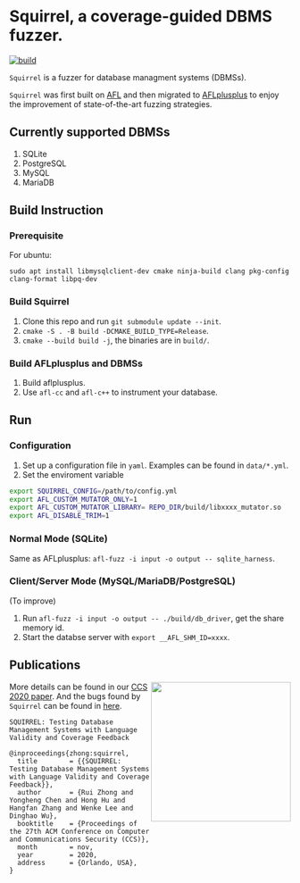 # Squirrel, a coverage-guided DBMS fuzzer.
[![build](https://github.com/Changochen/Squirrel/actions/workflows/build.yml/badge.svg)](https://github.com/Changochen/Squirrel/actions/workflows/build.yml)

`Squirrel` is a fuzzer for database managment systems (DBMSs).

`Squirrel` was first built on [AFL](https://github.com/google/AFL) and then migrated to [AFLplusplus](https://github.com/AFLplusplus/AFLplusplus) to enjoy the improvement of state-of-the-art fuzzing strategies.

## Currently supported DBMSs
1. SQLite
2. PostgreSQL
3. MySQL
4. MariaDB

## Build Instruction

### Prerequisite

For ubuntu:
```
sudo apt install libmysqlclient-dev cmake ninja-build clang pkg-config clang-format libpq-dev
```

### Build Squirrel
1. Clone this repo and run `git submodule update --init`.
2. `cmake -S . -B build -DCMAKE_BUILD_TYPE=Release`.
3. `cmake --build build -j`, the binaries are in `build/`.


### Build AFLplusplus and DBMSs
1. Build aflplusplus.
2. Use `afl-cc` and `afl-c++` to instrument your database.


## Run

### Configuration

1. Set up a configuration file in `yaml`. Examples can be found in `data/*.yml`.
2. Set the enviroment variable 
```bash
export SQUIRREL_CONFIG=/path/to/config.yml
export AFL_CUSTOM_MUTATOR_ONLY=1
export AFL_CUSTOM_MUTATOR_LIBRARY= REPO_DIR/build/libxxxx_mutator.so
export AFL_DISABLE_TRIM=1
```

### Normal Mode (SQLite)

Same as AFLplusplus: `afl-fuzz -i input -o output -- sqlite_harness`.

### Client/Server Mode (MySQL/MariaDB/PostgreSQL)

(To improve)
1. Run `afl-fuzz -i input -o output -- ./build/db_driver`, get the share memory id.
2. Start the databse server with `export __AFL_SHM_ID=xxxx`.

## Publications
<a href="https://arxiv.org/pdf/2006.02398.pdf"><img src="https://huhong789.github.io/images/squirrel.png" align="right" width="250"></a>

More details can be found in our [CCS 2020 paper](http://arxiv.org/abs/2006.02398). And the bugs found by `Squirrel` can be found in [here](https://github.com/s3team/Squirrel/wiki/Bug-List).

```
SQUIRREL: Testing Database Management Systems with Language Validity and Coverage Feedback

@inproceedings{zhong:squirrel,
  title        = {{SQUIRREL: Testing Database Management Systems with Language Validity and Coverage Feedback}},
  author       = {Rui Zhong and Yongheng Chen and Hong Hu and Hangfan Zhang and Wenke Lee and Dinghao Wu},
  booktitle    = {Proceedings of the 27th ACM Conference on Computer and Communications Security (CCS)},
  month        = nov,
  year         = 2020,
  address      = {Orlando, USA},
}
```
